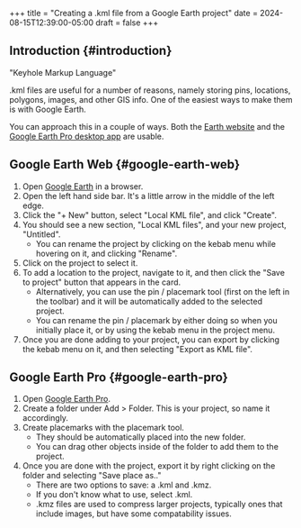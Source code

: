 +++
title = "Creating a .kml file from a Google Earth project"
date = 2024-08-15T12:39:00-05:00
draft = false
+++

## Introduction {#introduction}

"Keyhole Markup Language"

.kml files are useful for a number of reasons, namely storing pins, locations, polygons, images, and other GIS info. One of the easiest ways to make them is with Google Earth.

You can approach this in a couple of ways. Both the [Earth website](https://earth.google.com) and the [Google Earth Pro desktop app](https://www.google.com/earth/about/versions/) are usable.


## Google Earth Web {#google-earth-web}

1.  Open [Google Earth](https://earth.google.com) in a browser.
2.  Open the left hand side bar. It's a little arrow in the middle of the left edge.
3.  Click the "+ New" button, select "Local KML file", and click "Create".
4.  You should see a new section, "Local KML files", and your new project, "Untitled".
    -   You can rename the project by clicking on the kebab menu while hovering on it, and clicking "Rename".
5.  Click on the project to select it.
6.  To add a location to the project, navigate to it, and then click the "Save to project" button that appears in the card.
    -   Alternatively, you can use the pin / placemark tool (first on the left in the toolbar) and it will be automatically added to the selected project.
    -   You can rename the pin / placemark by either doing so when you initially place it, or by using the kebab menu in the project menu.
7.  Once you are done adding to your project, you can export by clicking the kebab menu on it, and then selecting "Export as KML file".


## Google Earth Pro {#google-earth-pro}

1.  Open [Google Earth Pro](https://www.google.com/earth/about/versions/).
2.  Create a folder under Add &gt; Folder. This is your project, so name it accordingly.
3.  Create placemarks with the placemark tool.
    -   They should be automatically placed into the new folder.
    -   You can drag other objects inside of the folder to add them to the project.
4.  Once you are done with the project, export it by right clicking on the folder and selecting "Save place as.."
    -   There are two options to save: a .kml and .kmz.
    -   If you don't know what to use, select .kml.
    -   .kmz files are used to compress larger projects, typically ones that include images, but have some compatability issues.
